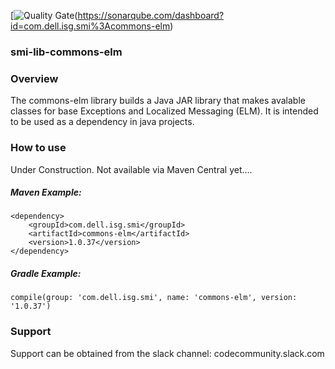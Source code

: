 [![Quality Gate](https://sonarqube.com/api/badges/gate?key=com.dell.isg.smi:commons-elm)(https://sonarqube.com/dashboard?id=com.dell.isg.smi%3Acommons-elm)

### smi-lib-commons-elm

### Overview

The commons-elm library builds a Java JAR library that makes avalable classes for base Exceptions and Localized Messaging (ELM).  It is intended to be used as a dependency in java projects.

### How to use
Under Construction. Not available via Maven Central yet.... 

##### Maven Example:
~~~
<dependency>
    <groupId>com.dell.isg.smi</groupId>
    <artifactId>commons-elm</artifactId>
    <version>1.0.37</version>
</dependency>
~~~

##### Gradle Example:
~~~
compile(group: 'com.dell.isg.smi', name: 'commons-elm', version: '1.0.37')
~~~

### Support
Support can be obtained from the slack channel:
codecommunity.slack.com

